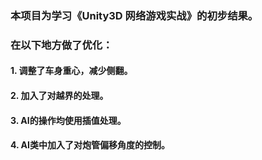 ### 本项目为学习《Unity3D 网络游戏实战》的初步结果。

### 在以下地方做了优化：
#### 1. 调整了车身重心，减少侧翻。
#### 2. 加入了对越界的处理。
#### 3. AI的操作均使用插值处理。
#### 4. AI类中加入了对炮管偏移角度的控制。